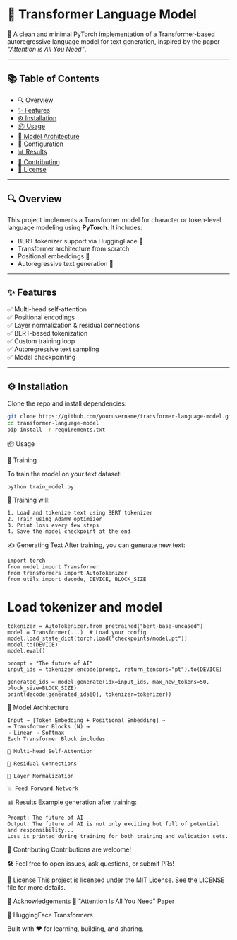 # 🧠 Transformer Language Model

🚀 A clean and minimal PyTorch implementation of a Transformer-based autoregressive language model for text generation, inspired by the paper _"Attention is All You Need"_.

---

## 📚 Table of Contents

- [🔍 Overview](#-overview)  
- [✨ Features](#-features)  
- [⚙️ Installation](#-installation)  
- [📦 Usage](#-usage)  
- [🧱 Model Architecture](#-model-architecture)  
- [🔧 Configuration](#-configuration)  
- [📊 Results](#-results)  
- [🤝 Contributing](#-contributing)  
- [📝 License](#-license)  

---

## 🔍 Overview

This project implements a Transformer model for character or token-level language modeling using **PyTorch**. It includes:

- BERT tokenizer support via HuggingFace 🤗  
- Transformer architecture from scratch  
- Positional embeddings 📍  
- Autoregressive text generation 💬  

---

## ✨ Features

✅ Multi-head self-attention  
✅ Positional encodings  
✅ Layer normalization & residual connections  
✅ BERT-based tokenization  
✅ Custom training loop  
✅ Autoregressive text sampling  
✅ Model checkpointing

---

## ⚙️ Installation

Clone the repo and install dependencies:

```bash
git clone https://github.com/yourusername/transformer-language-model.git
cd transformer-language-model
pip install -r requirements.txt
```
📦 Usage

🚂 Training

To train the model on your text dataset:

```
python train_model.py
```
🔁 Training will:

    1. Load and tokenize text using BERT tokenizer
    2. Train using AdamW optimizer
    3. Print loss every few steps
    4. Save the model checkpoint at the end

✍️ Generating Text
After training, you can generate new text:
    
    import torch
    from model import Transformer
    from transformers import AutoTokenizer
    from utils import decode, DEVICE, BLOCK_SIZE

# Load tokenizer and model
    tokenizer = AutoTokenizer.from_pretrained("bert-base-uncased")
    model = Transformer(...)  # Load your config
    model.load_state_dict(torch.load("checkpoints/model.pt"))
    model.to(DEVICE)
    model.eval()

    prompt = "The future of AI"
    input_ids = tokenizer.encode(prompt, return_tensors="pt").to(DEVICE)

    generated_ids = model.generate(idx=input_ids, max_new_tokens=50, block_size=BLOCK_SIZE)
    print(decode(generated_ids[0], tokenizer=tokenizer))

🧱 Model Architecture

    Input → [Token Embedding + Positional Embedding] → 
    → Transformer Blocks (N) → 
    → Linear → Softmax
    Each Transformer Block includes:

    💫 Multi-head Self-Attention

    🔄 Residual Connections

    🧮 Layer Normalization

    💥 Feed Forward Network


📊 Results
Example generation after training:

    Prompt: The future of AI
    Output: The future of AI is not only exciting but full of potential and responsibility...
    Loss is printed during training for both training and validation sets.

🤝 Contributing
Contributions are welcome!

🛠️ Feel free to open issues, ask questions, or submit PRs!

📝 License
This project is licensed under the MIT License.
See the LICENSE file for more details.

🙏 Acknowledgements
🔬 "Attention Is All You Need" Paper

🤗 HuggingFace Transformers

Built with ❤️ for learning, building, and sharing.
